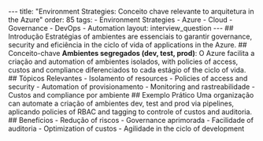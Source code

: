 --- title: "Environment Strategies: Conceito chave relevante to arquitetura in the Azure" order: 85 tags: - Environment Strategies - Azure - Cloud - Governance - DevOps - Automation layout: interview_question --- ## Introdução Estratégias of ambientes are essenciais to garantir governance, security and eficiência in the ciclo of vida of applications in the Azure. ## Conceito-chave **Ambientes segregados (dev, test, prod)**: O Azure facilita a criação and automation of ambientes isolados, with policies of access, custos and compliance diferenciados to cada estágio of the ciclo of vida. ## Tópicos Relevantes - Isolamento of resources - Policies of access and security - Automation of provisionamento - Monitoring and rastreabilidade - Custos and compliance por ambiente ## Exemplo Prático Uma organização can automate a criação of ambientes dev, test and prod via pipelines, aplicando policies of RBAC and tagging to controle of custos and auditoria. ## Benefícios - Redução of riscos - Governance aprimorada - Facilidade of auditoria - Optimization of custos - Agilidade in the ciclo of development